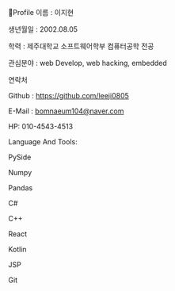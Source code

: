 🧑Profile
이름 : 이지현

생년월일 : 2002.08.05

학력 : 제주대학교 소프트웨어학부 컴퓨터공학 전공

관심분야 : web Develop, web hacking, embedded

연락처

Github : https://github.com/leeji0805

E-Mail : bomnaeum104@naver.com

HP: 010-4543-4513

Language And Tools:

PySide

Numpy

Pandas

C#

C++

React

Kotlin

JSP

Git
